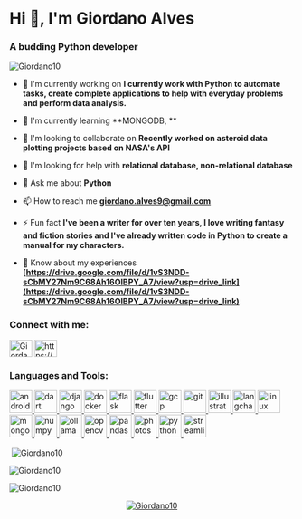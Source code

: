 # Hi 👋, I'm Giordano Alves

### A budding Python developer

<p><img align="right"> <img src="https://komarev.com/ghpvc/?username=Giordano10&label=Profile views&color=0e75b6&style=flat" alt="Giordano10" /> </p>

- 🔭 I'm currently working on **I currently work with Python to automate tasks, create complete applications to help with everyday problems and perform data analysis.**

- 🌱 I'm currently learning **MONGODB, **

- 👯 I'm looking to collaborate on **Recently worked on asteroid data plotting projects based on NASA's API**

- 🤝 I'm looking for help with **relational database, non-relational database**

- 💬 Ask me about **Python**

- 📫 How to reach me **giordano.alves9@gmail.com**

- ⚡ Fun fact **I've been a writer for over ten years, I love writing fantasy and fiction stories and I've already written code in Python to create a manual for my characters.**

- 📄 Know about my experiences **[https://drive.google.com/file/d/1vS3NDD-sCbMY27Nm9C68Ah16OIBPY_A7/view?usp=drive_link](https://drive.google.com/file/d/1vS3NDD-sCbMY27Nm9C68Ah16OIBPY_A7/view?usp=drive_link)**

<h3 align="left">Connect with me:</h3>
<p align="left">
<a href="https://github.com/Giordano10" target="blank"><img align="center" src="https://raw.githubusercontent.com/rahuldkjain/github-profile-readme-generator/master/src/images/icons/Social/github.svg" alt="Giordano10" height="30" width="40" /></a>
<a href="https://linkedin.com/in/giordano-alves-878147195/" target="blank"><img align="center" src="https://raw.githubusercontent.com/rahuldkjain/github-profile-readme-generator/master/src/images/icons/Social/linked-in-alt.svg" alt="https://www.linkedin.com/in/giordano-alves-878147195/" height="30" width="40" /></a>
</p>

<h3 align="left">Languages and Tools:</h3>
<p align="left"> <a href="https://developer.mozilla.org/en-US/docs/Web/android" target="_blank" rel="noreferrer"> <img src="https://skillicons.dev/icons?i=androidstudio" alt="android" width="40" height="40"/> </a> <a href="https://developer.mozilla.org/en-US/docs/Web/dart" target="_blank" rel="noreferrer"> <img src="https://skillicons.dev/icons?i=dart" alt="dart" width="40" height="40"/> </a> <a href="https://developer.mozilla.org/en-US/docs/Web/django" target="_blank" rel="noreferrer"> <img src="https://skillicons.dev/icons?i=django" alt="django" width="40" height="40"/> </a> <a href="https://developer.mozilla.org/en-US/docs/Web/docker" target="_blank" rel="noreferrer"> <img src="https://skillicons.dev/icons?i=docker" alt="docker" width="40" height="40"/> </a> <a href="https://developer.mozilla.org/en-US/docs/Web/flask" target="_blank" rel="noreferrer"> <img src="https://skillicons.dev/icons?i=flask" alt="flask" width="40" height="40"/> </a> <a href="https://developer.mozilla.org/en-US/docs/Web/flutter" target="_blank" rel="noreferrer"> <img src="https://skillicons.dev/icons?i=flutter" alt="flutter" width="40" height="40"/> </a> <a href="https://developer.mozilla.org/en-US/docs/Web/gcp" target="_blank" rel="noreferrer"> <img src="https://skillicons.dev/icons?i=gcp" alt="gcp" width="40" height="40"/> </a> <a href="https://developer.mozilla.org/en-US/docs/Web/git" target="_blank" rel="noreferrer"> <img src="https://skillicons.dev/icons?i=git" alt="git" width="40" height="40"/> </a> <a href="https://developer.mozilla.org/en-US/docs/Web/illustrator" target="_blank" rel="noreferrer"> <img src="https://skillicons.dev/icons?i=illustrator" alt="illustrator" width="40" height="40"/> </a> <a href="https://developer.mozilla.org/en-US/docs/Web/langchain" target="_blank" rel="noreferrer"> <img src="https://cdn.simpleicons.org/langchain/1C3C3C" alt="langchain" width="40" height="40"/> </a> <a href="https://developer.mozilla.org/en-US/docs/Web/linux" target="_blank" rel="noreferrer"> <img src="https://skillicons.dev/icons?i=linux" alt="linux" width="40" height="40"/> </a> <a href="https://developer.mozilla.org/en-US/docs/Web/mongodb" target="_blank" rel="noreferrer"> <img src="https://skillicons.dev/icons?i=mongodb" alt="mongodb" width="40" height="40"/> </a> <a href="https://developer.mozilla.org/en-US/docs/Web/numpy" target="_blank" rel="noreferrer"> <img src="https://cdn.jsdelivr.net/gh/devicons/devicon/icons/numpy/numpy-original.svg" alt="numpy" width="40" height="40"/> </a> <a href="https://developer.mozilla.org/en-US/docs/Web/ollama" target="_blank" rel="noreferrer"> <img src="https://cdn.simpleicons.org/ollama" alt="ollama" width="40" height="40"/> </a> <a href="https://developer.mozilla.org/en-US/docs/Web/opencv" target="_blank" rel="noreferrer"> <img src="https://skillicons.dev/icons?i=opencv" alt="opencv" width="40" height="40"/> </a> <a href="https://developer.mozilla.org/en-US/docs/Web/pandas" target="_blank" rel="noreferrer"> <img src="https://cdn.jsdelivr.net/gh/devicons/devicon/icons/pandas/pandas-original.svg" alt="pandas" width="40" height="40"/> </a> <a href="https://developer.mozilla.org/en-US/docs/Web/photoshop" target="_blank" rel="noreferrer"> <img src="https://skillicons.dev/icons?i=photoshop" alt="photoshop" width="40" height="40"/> </a> <a href="https://developer.mozilla.org/en-US/docs/Web/python" target="_blank" rel="noreferrer"> <img src="https://skillicons.dev/icons?i=py" alt="python" width="40" height="40"/> </a> <a href="https://developer.mozilla.org/en-US/docs/Web/streamlit" target="_blank" rel="noreferrer"> <img src="https://cdn.simpleicons.org/streamlit/FF4B4B" alt="streamlit" width="40" height="40"/> </a></p>

<p>&nbsp;<img align="center" src="https://github-readme-stats.vercel.app/api?username=Giordano10&show_icons=true&locale=en" alt="Giordano10" /></p>

<p><img align="center" src="https://github-readme-streak-stats.herokuapp.com/?user=Giordano10&" alt="Giordano10" /></p>

<p><img align="center" src="https://github-readme-stats.vercel.app/api/top-langs?username=Giordano10&show_icons=true&locale=en&layout=compact" alt="Giordano10" /></p>

<p align="center"> <a href="https://github.com/ryo-ma/github-profile-trophy"><img src="https://github-profile-trophy.vercel.app/?username=Giordano10" alt="Giordano10" /></a></p>
